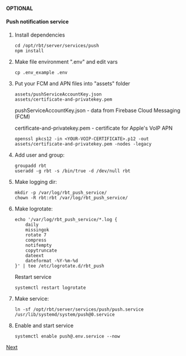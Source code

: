 #### OPTIONAL
#### Push notification service

1. Install dependencies

    ```shell
    cd /opt/rbt/server/services/push
    npm install
    ```

2. Make file environment  ".env" and edit vars

    ```shell
    cp .env_example .env
    ```

3. Put your FCM and APN files into "assets" folder

   ```
   assets/pushServiceAccountKey.json
   assets/certificate-and-privatekey.pem
   ```

   pushServiceAccountKey.json  - data from Firebase Cloud Messaging (FCM)

   certificate-and-privatekey.pem - certificate for Apple's VoIP APN

   ```shell
   openssl pkcs12 -in <YOUR-VOIP-CERTIFICATE>.p12 -out assets/certificate-and-privatekey.pem -nodes -legacy
   ```

4. Add user and group:

    ```shell
    groupadd rbt
    useradd -g rbt -s /bin/true -d /dev/null rbt
    ```

5.  Make logging dir:

    ```shell
    mkdir -p /var/log/rbt_push_service/
    chown -R rbt:rbt /var/log/rbt_push_service/
    ```

6. Make logrotate:

    ```shell
    echo '/var/log/rbt_push_service/*.log {
        daily
        missingok
        rotate 7
        compress
        notifempty
        copytruncate
        dateext
        dateformat -%Y-%m-%d
    }' | tee /etc/logrotate.d/rbt_push
    ```

    Restart service

    ```shell
    systemctl restart logrotate
    ```

7.  Make service:

    ```shell
    ln -sf /opt/rbt/server/services/push/push.service /usr/lib/systemd/system/push@0.service
    ```

8. Enable and start service

    ```shell
    systemctl enable push@.env.service --now
    ```

[Next](14.mosquitto.md)
